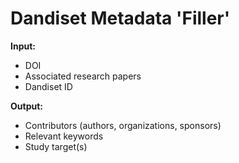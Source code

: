 # Dandiset Metadata 'Filler'

**Input:**
- DOI
- Associated research papers
- Dandiset ID


**Output:**
- Contributors (authors, organizations, sponsors)
- Relevant keywords
- Study target(s)
